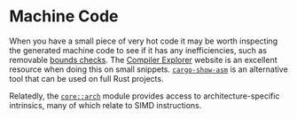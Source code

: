 # Machine Code

When you have a small piece of very hot code it may be worth inspecting the
generated machine code to see if it has any inefficiencies, such as removable
[bounds checks]. The [Compiler Explorer] website is an excellent resource when
doing this on small snippets. [`cargo-show-asm`] is an alternative tool that
can be used on full Rust projects.

[bounds checks]: bounds-checks.md
[Compiler Explorer]: https://godbolt.org/
[`cargo-show-asm`]: https://github.com/pacak/cargo-show-asm

Relatedly, the [`core::arch`] module provides access to architecture-specific
intrinsics, many of which relate to SIMD instructions.

[`core::arch`]: https://doc.rust-lang.org/core/arch/index.html

